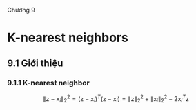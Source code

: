 Chương 9

# K-nearest neighbors

## **9.1 Giới thiệu**

### **9.1.1 K-nearest neighbor**


$$
\left\| \text{z} - \text{x}_i \right\|_2^2 = (\text{z} - \text{x}_i)^{T}(\text{z} - \text{x}_i) = \left\| \text{z} \right\|_2^2 + \left\| \text{x}_i \right\|_2^2 - 2\text{x}_i^{T}\text{z}
$$
